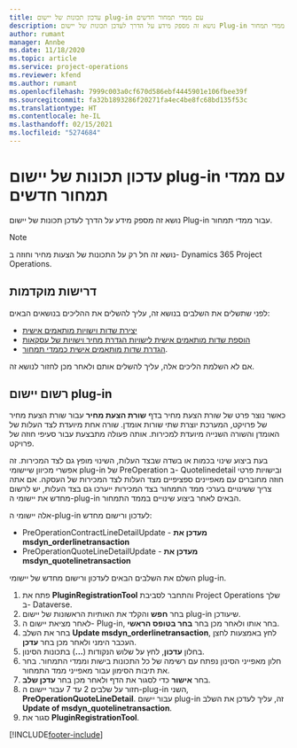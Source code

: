 ```yaml
---
title: עדכון תכונות של יישום plug-in עם ממדי תמחור חדשים
description: נושא זה מספק מידע על הדרך לעדכן תכונות של יישום Plug-in עבור ממדי תמחור.
author: rumant
manager: Annbe
ms.date: 11/18/2020
ms.topic: article
ms.service: project-operations
ms.reviewer: kfend
ms.author: rumant
ms.openlocfilehash: 7999c003a0cf670d586ebf4445901e106fbee39f
ms.sourcegitcommit: fa32b1893286f20271fa4ec4be8fc68bd135f53c
ms.translationtype: HT
ms.contentlocale: he-IL
ms.lasthandoff: 02/15/2021
ms.locfileid: "5274684"
---
```

# <a name="update-plug-in-attributes-with-new-pricing-dimensions"></a>עדכון תכונות של יישום plug-in עם ממדי תמחור חדשים

נושא זה מספק מידע על הדרך לעדכן תכונות של יישום Plug-in עבור ממדי תמחור.

> [!NOTE]
> נושא זה חל רק על התכונות של הצעות מחיר וחוזה ב- Dynamics 365 Project Operations.

## <a name="prerequisites"></a>דרישות מוקדמות
לפני שתשלים את השלבים בנושא זה, עליך להשלים את ההליכים בנושאים הבאים:

  - [יצירת שדות וישויות מותאמים אישית](create-custom-fields-entities-pricing-dimensions.md) 
  - [הוספת שדות מותאמים אישית לישויות הגדרת מחיר וישויות של עסקאות ](add-custom-fields-price-setup-transactional-entities.md)
  - [הגדרת שדות מותאמים אישית כממדי תמחור](set-up-custom-fields-pricing-dimensions.md). 
  
אם לא השלמת הליכים אלה, עליך להשלים אותם ולאחר מכן לחזור לנושא זה.

## <a name="register-a-plug-in"></a>רשום יישום plug-in
כאשר נוצר פרט של שורת הצעת מחיר בדף **שורת הצעת מחיר** עבור שורת הצעת מחיר של פרויקט, המערכת יוצרת שתי שורות אומדן. שורה אחת מיועדת לצד העלות של האומדן והשורה השנייה מיועדת למכירות. אותה פעולה מתבצעת עבור סעיפי חוזה של פרויקט.

בעת ביצוע שינוי בכמות או בשדה שבצד העלות, השינוי מופץ גם לצד המכירות. זה אפשרי מכיוון שיישומי plug-in של PreOperation ב- Quotelinedetail ובישויות פרטי חוזה מחוברים עם מאפיינים ספציפיים מצד העלות לצד המכירות של העסקה. אם אתה צריך ששינויים בערכי ממד התמחור בצד המכירות ייערכו גם בצד העלות, יש לרשום מחדש את יישומי ה-plug-in הבאים לאחר ביצוע שינויים בממד התמחור.

אלה יישומי ה-plug-in לעדכון ורישום מחדש:

- PreOperationContractLineDetailUpdate - **מעדכן את msdyn_orderlinetransaction**
- PreOperationQuoteLineDetailUpdate - **מעדכן את msdyn_quotelinetransaction**

השלם את השלבים הבאים לעדכון ורישום מחדש של יישומי plug-in.

1. פתח את **PluginRegistrationTool** והתחבר לסביבת Project Operations שלך ב- Dataverse.
2. בחר **חפש** והקלד את האותיות הראשונות של יישום plug-in שיעודכן.
3. לאחר מציאת יישום ה- Plug-in, בחר אותו ולאחר מכן בחר **בחר בטופס הראשי**.
4. בחר את השלב **Update msdyn_orderlinetransaction**, לחץ באמצעות לחצן העכבר הימני ולאחר מכן בחר **עדכן**.
5. בחלון **עדכון**, לחץ על שלוש הנקודות (**...**) בתכונות הסינון.
6. חלון מאפייני הסינון נפתח עם רשימה של כל התכונות בישות וממדי התמחור. בחר את תיבות הסימון עבור מאפייני ממד התמחור.
7. בחר **אישור** כדי לסגור את הדף ולאחר מכן בחר **עדכן שלב**.
8. חזור על שלבים 2 עד 7 עבור יישום ה-plug-in השני, **PreOperationQuoteLineDetail**. עבור יישום plug-in זה, עליך לעדכן את השלב **Update of msdyn_quotelinetransaction**.
9. סגור את **PluginRegistrationTool**.


[!INCLUDE[footer-include](../includes/footer-banner.md)]